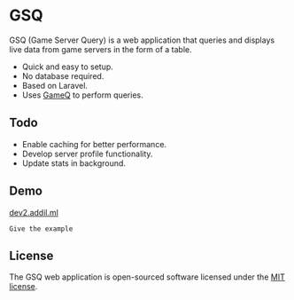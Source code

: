 # GSQ

GSQ (Game Server Query) is a web application that queries and displays live data from game servers in the form of a table.

- Quick and easy to setup.
- No database required.
- Based on Laravel.
- Uses [GameQ](https://github.com/Austinb/GameQ) to perform queries.

## Todo
- Enable caching for better performance.
- Develop server profile functionality.
- Update stats in background.

## Demo
[dev2.addil.ml](dev2.addil.ml)


```
Give the example
```

## License
The GSQ web application is open-sourced software licensed under the [MIT license](http://opensource.org/licenses/MIT).
